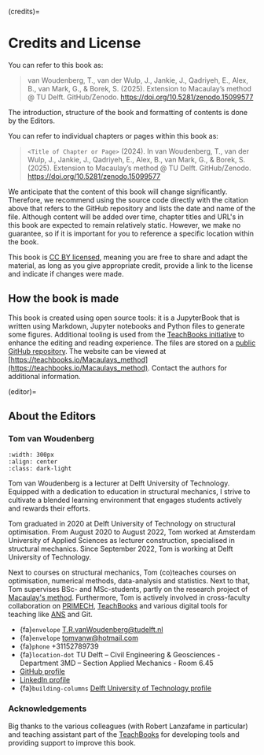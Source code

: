 (credits)=
# Credits and License

You can refer to this book as:

> van Woudenberg, T., van der Wulp, J., Jankie, J., Qadriyeh, E., Alex, B., van Mark, G., & Borek, S. (2025). Extension to Macaulay’s method @ TU Delft. GitHub/Zenodo. https://doi.org/10.5281/zenodo.15099577

The introduction, structure of the book and formatting of contents is done by the Editors.

You can refer to individual chapters or pages within this book as:

> `<Title of Chapter or Page>` (2024). In van Woudenberg, T., van der Wulp, J., Jankie, J., Qadriyeh, E., Alex, B., van Mark, G., & Borek, S. (2025). Extension to Macaulay’s method @ TU Delft. GitHub/Zenodo. https://doi.org/10.5281/zenodo.15099577

We anticipate that the content of this book will change significantly. Therefore, we recommend using the source code directly with the citation above that refers to the GitHub repository and lists the date and name of the file. Although content will be added over time, chapter titles and URL's in this book are expected to remain relatively static. However, we make no guarantee, so if it is important for you to reference a specific location within the book.

This book is [CC BY licensed](https://creativecommons.org/licenses/by/4.0/), meaning you are free to share and adapt the material, as long as you give appropriate credit, provide a link to the license and indicate if changes were made.

## How the book is made

This book is created using open source tools: it is a JupyterBook that is written using Markdown, Jupyter notebooks and Python files to generate some figures. Additional tooling is used from the [TeachBooks initiative](https://teachbooks.io/) to enhance the editing and reading experience. The files are stored on a [public GitHub repository](https://github.com/TeachBooks/Macaulays_method). The website can be viewed at [https://teachbooks.io/Macaulays_method](https://teachbooks.io/Macaulays_method). Contact the authors for additional information.

(editor)=
## About the Editors

### Tom van Woudenberg

```{figure} figures/Tom.jpg
:width: 300px
:align: center
:class: dark-light
```

Tom van Woudenberg is a lecturer at Delft University of Technology. Equipped with a dedication to education in structural mechanics, I strive to cultivate a blended learning environment that engages students actively and rewards their efforts.

Tom graduated in 2020 at Delft University of Technology on structural optimisation. From August 2020 to August 2022, Tom worked at Amsterdam University of Applied Sciences as lecturer construction, specialised in structural mechanics. Since September 2022, Tom is working at Delft University of Technology.

Next to courses on structural mechanics, Tom (co)teaches courses on optimisation, numerical methods, data-analysis and statistics. Next to that, Tom supervises BSc- and MSc-students, partly on the research project of [Macaulay's method](https://teachbooks.io/Macaulays_method). Furthermore, Tom is actively involved in cross-faculty collaboration on [PRIMECH](https://www.tudelft.nl/teachingacademy/communities/primech), [TeachBooks](https://teachbooks.io/) and various digital tools for teaching like [ANS](https://ans.app/) and Git.

- {fa}`envelope` T.R.vanWoudenberg@tudelft.nl
- {fa}`envelope` tomvanw@hotmail.com
- {fa}`phone` +31152789739
- {fa}`location-dot` TU Delft – Civil Engineering & Geosciences - Department 3MD – Section Applied Mechanics - Room 6.45
- <i class="fa-brands fa-github"></i> [GitHub profile ](https://github.com/Tom-van-Woudenberg)
- <i class="fa-brands fa-linkedin"></i> [LinkedIn profile](https://www.linkedin.com/in/tom-van-woudenberg/)
- {fa}`building-columns` [Delft University of Technology profile](https://www.tudelft.nl/en/staff/t.r.vanwoudenberg/)

### Acknowledgements
Big thanks to the various colleagues (with Robert Lanzafame in particular) and teaching assistant part of the [TeachBooks](https://teachbooks.io/) for developing tools and providing support to improve this book.
